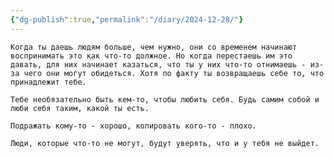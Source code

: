 ```yaml
---
{"dg-publish":true,"permalink":"/diary/2024-12-28/"}
---
```


	
	Когда ты даешь людям больше, чем нужно, они со временем начинают воспринимать это как что-то должное. Но когда перестаешь им это давать, для них начинает казаться, что ты у них что-то отнимаешь - из-за чего они могут обидеться. Хотя по факту ты возвращаешь себе то, что принадлежит тебе.

	Тебе необязательно быть кем-то, чтобы любить себя. Будь самим собой и люби себя таким, какой ты есть. 

	Подражать кому-то - хорошо, копировать кого-то - плохо.

	Люди, которые что-то не могут, будут уверять, что и у тебя не выйдет.
